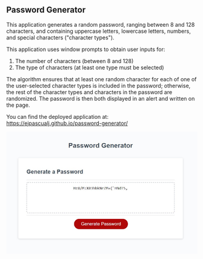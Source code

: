 ## Password Generator

This application generates a random password, ranging between 8 and 128 characters, and containing uppercase letters, lowercase letters, numbers, and special characters ("character types").

This application uses window prompts to obtain user inputs for:
1. The number of characters (between 8 and 128)
2. The type of characters (at least one type must be selected)

The algorithm ensures that at least one random character for each of one of the user-selected character types is included in the password; otherwise, the rest of the character types and characters in the password are randomized. The password is then both displayed in an alert and written on the page.

You can find the deployed application at: https://ejpascualj.github.io/password-generator/


![Deployed app screnshot](./assets/password-generator-screenshot.jpg)

